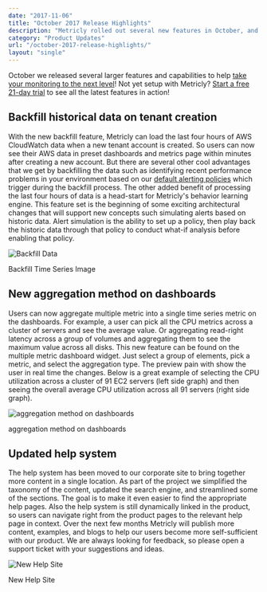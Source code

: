 ```yaml
---
date: "2017-11-06"
title: "October 2017 Release Highlights"
description: "Metricly rolled out several new features in October, and we are incredibly excited to share them with you."
category: "Product Updates"
url: "/october-2017-release-highlights/"
layout: "single"
---
```


October we released several larger features and capabilities to help [take your monitoring to the next level](/evaluate-monitoring-strategy)! Not yet setup with Metricly? [Start a free 21-day trial](/signup) to see all the latest features in action!

Backfill historical data on tenant creation
-------------------------------------------

With the new backfill feature, Metricly can load the last four hours of AWS CloudWatch data when a new tenant account is created. So users can now see their AWS data in preset dashboards and metrics page within minutes after creating a new account. But there are several other cool advantages that we get by backfilling the data such as identifying recent performance problems in your environment based on our [default alerting policies](/support/events/policies/default-policies) which trigger during the backfill process. The other added benefit of processing the last four hours of data is a head-start for Metricly's behavior learning engine. This feature set is the beginning of some exciting architectural changes that will support new concepts such simulating alerts based on historic data. Alert simulation is the ability to set up a policy, then play back the historic data through that policy to conduct what-if analysis before enabling that policy.

![Backfill Data](https://s3-us-west-2.amazonaws.com/com-netuitive-app-usw2-public/wp-content/uploads/2017/11/timeSeriesImage-1024x503.png)

Backfill Time Series Image

New aggregation method on dashboards
------------------------------------

Users can now aggregate multiple metric into a single time series metric on the dashboards. For example, a user can pick all the CPU metrics across a cluster of servers and see the average value. Or aggregating read-right latency across a group of volumes and aggregating them to see the maximum value across all disks. This new feature can be found on the multiple metric dashboard widget. Just select a group of elements, pick a metric, and select the aggregation type. The preview pain with show the user in real time the changes. Below is a great example of selecting the CPU utilization across a cluster of 91 EC2 servers (left side graph) and then seeing the overall average CPU utilization across all 91 servers (right side graph).

![aggregation method on dashboards](https://s3-us-west-2.amazonaws.com/com-netuitive-app-usw2-public/wp-content/uploads/2017/10/aggWidgetsFull-1024x503.png)

aggregation method on dashboards

Updated help system
-------------------

The help system has been moved to our corporate site to bring together more content in a single location. As part of the project we simplified the taxonomy of the content, updated the search engine, and streamlined some of the sections. The goal is to make it even easier to find the appropriate help pages. Also the help system is still dynamically linked in the product, so users can navigate right from the product pages to the relevant help page in context. Over the next few months Metricly will publish more content, examples, and blogs to help our users become more self-sufficient with our product. We are always looking for feedback, so please open a support ticket with your suggestions and ideas.

![New Help Site](https://s3-us-west-2.amazonaws.com/com-netuitive-app-usw2-public/wp-content/uploads/2017/11/helpPage-1024x645.png)

New Help Site
